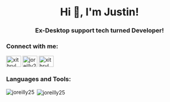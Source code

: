 <!-- <img src='https://github-readme-stats.vercel.app/api?username=joreilly25&count_private=true&show_icons=true&theme=dark&hide_border="true"' />

---

- 🔭 I’m currently working on JavaScript
- 🌱 I’m currently learning to code!
- 👯 I’m looking to collaborate on anything!
- 🤔 I’m looking for help with all things code!
- 💬 Ask me about my martial arts experience!
- 📫 How to reach me: [https://linktr.ee/xithryl](https://linktr.ee/xithryl)
- 😄 Pronouns: he/him

<!--
**joreilly25/joreilly25** is a ✨ _special_ ✨ repository because its `README.md` (this file) appears on your GitHub profile.
### Hi there 👋
Here are some ideas to get you started:
- ⚡ Fun fact:
-->

<h1 align="center">Hi 👋, I'm Justin!</h1>
<h3 align="center">Ex-Desktop support tech turned Developer!</h3>



<h3 align="left">Connect with me:</h3>
<p align="left">
<a href="https://twitter.com/xithryl" target="blank"><img align="center" src="https://img-premium.flaticon.com/png/512/733/733579.png?token=exp=1621050440~hmac=bc2faeb29f3fe5b71e283df3279f63a9" alt="xithryl" height="30" width="40"" /></a>
<a href="https://www.linkedin.com/in/justinoreilly25/" target="blank"><img align="center" src="https://www.flaticon.com/svg/vstatic/svg/174/174857.svg?token=exp=1620167863~hmac=abdff9d85d8717af7fc057a9ad041cb6" alt="joreilly25" height="30" width="40" /></a>
<a href="https://instagram.com/xithryl" target="blank"><img align="center" src="https://img-premium.flaticon.com/png/512/2111/2111463.png?token=exp=1621050461~hmac=47be914a6997a5640e00d908b4ddd495" alt="xithryl" height="30" width="40" /></a>
</p>

<h3 align="left">Languages and Tools:</h3>
<!-- <p align="left"> <a href="https://www.w3schools.com/css/" target="_blank"> <img src="https://raw.githubusercontent.com/devicons/devicon/master/icons/css3/css3-original-wordmark.svg" alt="css3" width="40" height="40"/> </a> <a href="https://www.w3.org/html/" target="_blank"> <img src="https://raw.githubusercontent.com/devicons/devicon/master/icons/html5/html5-original-wordmark.svg" alt="html5" width="40" height="40"/> </a> <a href="https://developer.mozilla.org/en-US/docs/Web/JavaScript" target="_blank"> <img src="https://raw.githubusercontent.com/devicons/devicon/master/icons/javascript/javascript-original.svg" alt="javascript" width="40" height="40"/> </a> </p> -->


<p><img align="left" src="https://github-readme-stats.vercel.app/api/top-langs?username=joreilly25&show_icons=true&theme=dark&locale=en&layout=compact" alt="joreilly25" /></p>

<p>&nbsp;<img align="center" src="https://github-readme-stats.vercel.app/api?username=joreilly25&count_private=true&show_icons=true&theme=dark&hide_border="true"" alt="joreilly25" /></p>

<!-- <p><img align="center" src="https://github-readme-streak-stats.herokuapp.com/?user=joreilly25&theme=dark" alt="joreilly25" /></p>
<p align="left"> <img src="https://komarev.com/ghpvc/?username=joreilly25&label=Profile%20views&color=0e75b6&style=flat" alt="joreilly25" /> </p>
<p align="left"> <a href="https://twitter.com/xithryl" target="blank"><img src="https://img.shields.io/twitter/follow/xithryl?logo=twitter&style=for-the-badge" alt="xithryl" /></a> </p> -->